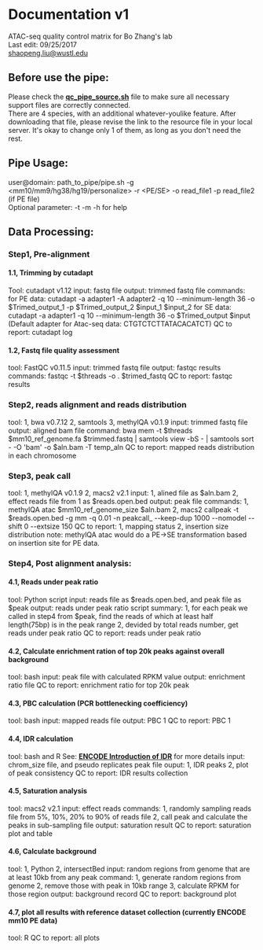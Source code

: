 # Documentation v1
ATAC-seq quality control matrix for Bo Zhang's lab  
Last edit: 09/25/2017  
shaopeng.liu@wustl.edu  											   

## Before use the pipe:  
Please check the [**qc_pipe_source.sh**](https://github.com/ShaopengLiu1/Atac-seq_Quality_Control_pipe/blob/master/code_collection/qc_pipe_source.sh) file to make sure all necessary support files are correctly connected.  
There are 4 species, with an additional whatever-youlike feature. After downloading that file, please revise the link to the resource file in your local server. It's okay to change only 1 of them, as long as you don't need the rest.

## Pipe Usage:  
user@domain: path_to_pipe/pipe.sh  -g  <mm10/mm9/hg38/hg19/personalize>  -r <PE/SE>  -o read_file1  -p read_file2 (if PE file)  
Optional parameter:   -t <threads>  -m <marker>  -h for help  

## Data Processing:
### Step1, Pre-alignment 
#### 1.1, Trimming by cutadapt
Tool: cutadapt v1.12
input: fastq file
output: trimmed fastq file
commands: 
	for PE data: cutadapt -a adapter1 -A adapter2 -q 10 --minimum-length 36  -o $Trimed_output_1  -p $Trimed_output_2  $input_1 $input_2
	for SE data: cutadapt -a adapter1 -q 10 --minimum-length 36  -o $Trimed_output   $input  
(Default adapter for Atac-seq data: CTGTCTCTTATACACATCT)
QC to report: cutadapt log

#### 1.2, Fastq file quality assessment
tool: FastQC v0.11.5
input: trimmed fastq file
output: fastqc results
commands: fastqc -t $threads -o .  $trimed_fastq
QC to report: fastqc results


### Step2, reads alignment and reads distribution
tool: 
  1, bwa v0.7.12
  2, samtools 
  3, methylQA v0.1.9
input: trimmed fastq file
output: aligned bam file
command:
bwa mem -t $threads  $mm10_ref_genome.fa  $trimmed.fastq | samtools view -bS - | samtools sort - -O 'bam' -o  $aln.bam -T temp_aln
QC to report: mapped reads distribution in each chromosome


### Step3, peak call
tool: 
  1, methylQA v0.1.9
  2, macs2 v2.1
input: 
  1, alined file as $aln.bam
  2, effect reads file from 1 as $reads.open.bed
output: peak file
commands: 
  1, methylQA atac $mm10_ref_genome_size   $aln.bam 
  2, macs2 callpeak -t $reads.open.bed  -g mm -q 0.01 -n peakcall_    --keep-dup 1000 --nomodel --shift 0 --extsize 150
QC to report: 
	1, mapping status
	2, insertion size distribution
note: methylQA atac would do a PE->SE transformation based on insertion site for PE data.


### Step4, Post alignment analysis:
#### 4.1, Reads under peak ratio
tool: Python script 
input: reads file as $reads.open.bed, and peak file as $peak
output: reads under peak ratio
script summary:
	1, for each peak we called in step4 from $peak, find the reads of which at least half length(75bp) is in the peak range
	2, devided by total reads number, get reads under peak ratio
QC to report: reads under peak ratio

#### 4.2, Calculate enrichment ration of top 20k peaks against overall background
tool: bash
input: peak file with calculated RPKM value
output: enrichment ratio file
QC to report: enrichment ratio for top 20k peak 

#### 4.3, PBC calculation (PCR bottlenecking coefficiency)
tool: bash
input: mapped reads file 
output: PBC 1
QC to report: PBC 1

#### 4.4, IDR calculation
tool: bash and R
See: [**ENCODE Introduction of IDR**](https://sites.google.com/site/anshulkundaje/projects/idr#TOC-Intuitive-Explanation-of-IDR-and-IDR-plots) for more details
input: chrom_size file, and pseudo replicates peak file
ouput:
  1, IDR peaks 
  2, plot of peak consistency
 QC to report: IDR results collection
 
 #### 4.5, Saturation analysis
 tool: macs2 v2.1
 input: effect reads
 commands:
  1, randomly sampling reads file from 5%, 10%, 20% to 90% of reads file
  2, call peak and calculate the peaks in sub-sampling file
 output: saturation result
 QC to report: saturation plot and table
  
 #### 4.6, Calculate background
 tool: 
  1, Python
  2, intersectBed
 input: random regions from genome that are at least 10kb from any peak
 command:
  1, generate random regions from genome
  2, remove those with peak in 10kb range
  3, calculate RPKM for those region
 output: background record
 QC to report: background plot
 
 #### 4.7, plot all results with reference dataset collection (currently ENCODE mm10 PE data)
 tool: R
 QC to report: all plots
 
 
 

